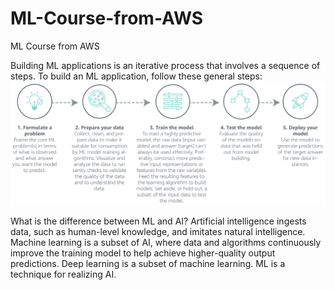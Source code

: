 # ML-Course-from-AWS
ML Course from AWS

Building ML applications is an iterative process that involves a sequence of steps. To build an ML application, follow these general steps:
<img src="/images/ML steps 1 2023-11-07 18-46-10.png">


What is the difference between ML and AI?
Artificial intelligence ingests data, such as human-level knowledge, and imitates natural intelligence. Machine learning is a subset of AI, where data and algorithms continuously improve the training model to help achieve higher-quality output predictions. 
Deep learning is a subset of machine learning. ML is a technique for realizing AI. 
